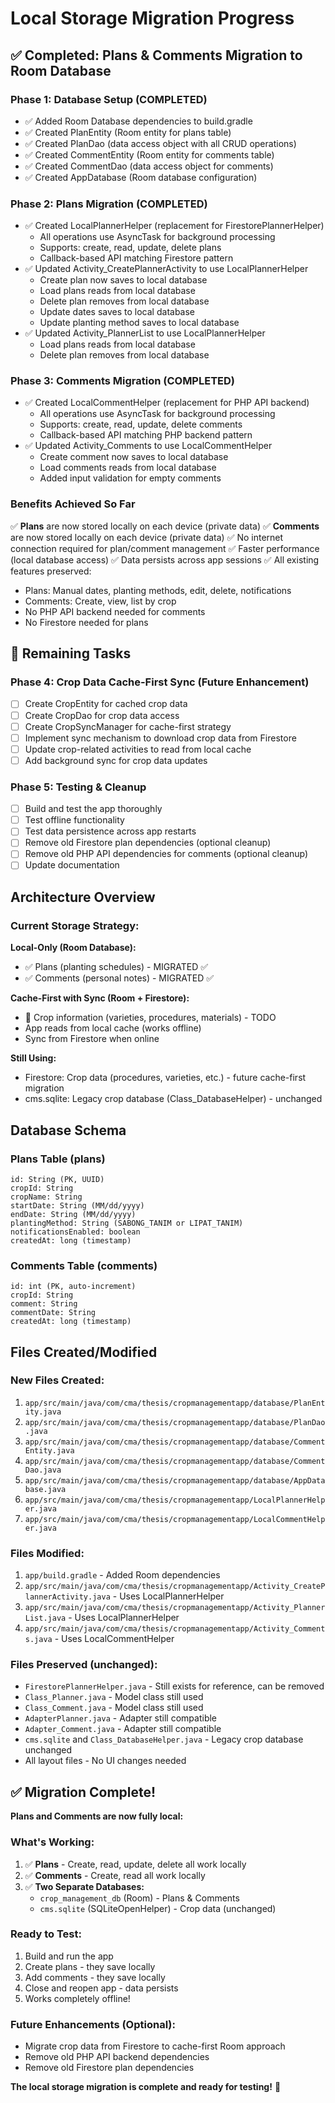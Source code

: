 # Local Storage Migration Progress

## ✅ Completed: Plans & Comments Migration to Room Database

### Phase 1: Database Setup (COMPLETED)
- ✅ Added Room Database dependencies to build.gradle
- ✅ Created PlanEntity (Room entity for plans table)
- ✅ Created PlanDao (data access object with all CRUD operations)
- ✅ Created CommentEntity (Room entity for comments table)
- ✅ Created CommentDao (data access object for comments)
- ✅ Created AppDatabase (Room database configuration)

### Phase 2: Plans Migration (COMPLETED)
- ✅ Created LocalPlannerHelper (replacement for FirestorePlannerHelper)
  - All operations use AsyncTask for background processing
  - Supports: create, read, update, delete plans
  - Callback-based API matching Firestore pattern
- ✅ Updated Activity_CreatePlannerActivity to use LocalPlannerHelper
  - Create plan now saves to local database
  - Load plans reads from local database
  - Delete plan removes from local database
  - Update dates saves to local database
  - Update planting method saves to local database
- ✅ Updated Activity_PlannerList to use LocalPlannerHelper
  - Load plans reads from local database
  - Delete plan removes from local database

### Phase 3: Comments Migration (COMPLETED)
- ✅ Created LocalCommentHelper (replacement for PHP API backend)
  - All operations use AsyncTask for background processing
  - Supports: create, read, update, delete comments
  - Callback-based API matching PHP backend pattern
- ✅ Updated Activity_Comments to use LocalCommentHelper
  - Create comment now saves to local database
  - Load comments reads from local database
  - Added input validation for empty comments

### Benefits Achieved So Far
✅ **Plans** are now stored locally on each device (private data)
✅ **Comments** are now stored locally on each device (private data)
✅ No internet connection required for plan/comment management
✅ Faster performance (local database access)
✅ Data persists across app sessions
✅ All existing features preserved:
  - Plans: Manual dates, planting methods, edit, delete, notifications
  - Comments: Create, view, list by crop
  - No PHP API backend needed for comments
  - No Firestore needed for plans

## 🚧 Remaining Tasks

### Phase 4: Crop Data Cache-First Sync (Future Enhancement)
- [ ] Create CropEntity for cached crop data
- [ ] Create CropDao for crop data access
- [ ] Create CropSyncManager for cache-first strategy
- [ ] Implement sync mechanism to download crop data from Firestore
- [ ] Update crop-related activities to read from local cache
- [ ] Add background sync for crop data updates

### Phase 5: Testing & Cleanup
- [ ] Build and test the app thoroughly
- [ ] Test offline functionality
- [ ] Test data persistence across app restarts
- [ ] Remove old Firestore plan dependencies (optional cleanup)
- [ ] Remove old PHP API dependencies for comments (optional cleanup)
- [ ] Update documentation

## Architecture Overview

### Current Storage Strategy:

**Local-Only (Room Database):**
- ✅ Plans (planting schedules) - MIGRATED ✅
- ✅ Comments (personal notes) - MIGRATED ✅

**Cache-First with Sync (Room + Firestore):**
- 🚧 Crop information (varieties, procedures, materials) - TODO
- App reads from local cache (works offline)
- Sync from Firestore when online

**Still Using:**
- Firestore: Crop data (procedures, varieties, etc.) - future cache-first migration
- cms.sqlite: Legacy crop database (Class_DatabaseHelper) - unchanged

## Database Schema

### Plans Table (plans)
```
id: String (PK, UUID)
cropId: String
cropName: String
startDate: String (MM/dd/yyyy)
endDate: String (MM/dd/yyyy)
plantingMethod: String (SABONG_TANIM or LIPAT_TANIM)
notificationsEnabled: boolean
createdAt: long (timestamp)
```

### Comments Table (comments)
```
id: int (PK, auto-increment)
cropId: String
comment: String
commentDate: String
createdAt: long (timestamp)
```

## Files Created/Modified

### New Files Created:
1. `app/src/main/java/com/cma/thesis/cropmanagementapp/database/PlanEntity.java`
2. `app/src/main/java/com/cma/thesis/cropmanagementapp/database/PlanDao.java`
3. `app/src/main/java/com/cma/thesis/cropmanagementapp/database/CommentEntity.java`
4. `app/src/main/java/com/cma/thesis/cropmanagementapp/database/CommentDao.java`
5. `app/src/main/java/com/cma/thesis/cropmanagementapp/database/AppDatabase.java`
6. `app/src/main/java/com/cma/thesis/cropmanagementapp/LocalPlannerHelper.java`
7. `app/src/main/java/com/cma/thesis/cropmanagementapp/LocalCommentHelper.java`

### Files Modified:
1. `app/build.gradle` - Added Room dependencies
2. `app/src/main/java/com/cma/thesis/cropmanagementapp/Activity_CreatePlannerActivity.java` - Uses LocalPlannerHelper
3. `app/src/main/java/com/cma/thesis/cropmanagementapp/Activity_PlannerList.java` - Uses LocalPlannerHelper
4. `app/src/main/java/com/cma/thesis/cropmanagementapp/Activity_Comments.java` - Uses LocalCommentHelper

### Files Preserved (unchanged):
- `FirestorePlannerHelper.java` - Still exists for reference, can be removed
- `Class_Planner.java` - Model class still used
- `Class_Comment.java` - Model class still used
- `AdapterPlanner.java` - Adapter still compatible
- `Adapter_Comment.java` - Adapter still compatible
- `cms.sqlite` and `Class_DatabaseHelper.java` - Legacy crop database unchanged
- All layout files - No UI changes needed

## ✅ Migration Complete!

**Plans and Comments are now fully local:**

### What's Working:
1. ✅ **Plans** - Create, read, update, delete all work locally
2. ✅ **Comments** - Create, read all work locally
3. ✅ **Two Separate Databases:**
   - `crop_management_db` (Room) - Plans & Comments
   - `cms.sqlite` (SQLiteOpenHelper) - Crop data (unchanged)

### Ready to Test:
1. Build and run the app
2. Create plans - they save locally
3. Add comments - they save locally
4. Close and reopen app - data persists
5. Works completely offline!

### Future Enhancements (Optional):
- Migrate crop data from Firestore to cache-first Room approach
- Remove old PHP API backend dependencies
- Remove old Firestore plan dependencies

**The local storage migration is complete and ready for testing!** 🎉
